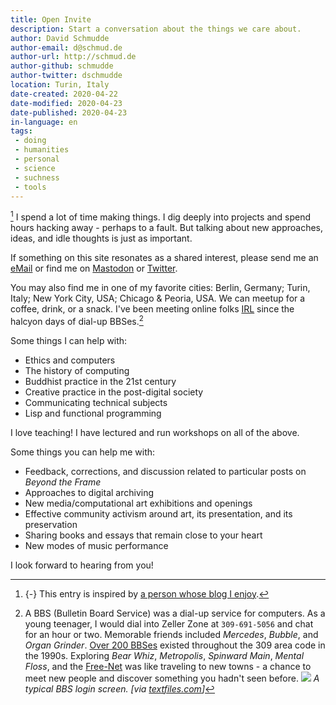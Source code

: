 ```yaml
---
title: Open Invite
description: Start a conversation about the things we care about.
author: David Schmudde
author-email: d@schmud.de
author-url: http://schmud.de
author-github: schmudde
author-twitter: dschmudde
location: Turin, Italy
date-created: 2020-04-22
date-modified: 2020-04-23
date-published: 2020-04-23
in-language: en
tags:
 - doing
 - humanities
 - personal
 - science
 - suchness
 - tools
---
```


[^veit] I spend a lot of time making things. I dig deeply into projects and spend hours hacking away - perhaps to a fault. But talking about new approaches, ideas, and idle thoughts is just as important.

<i class="fa fa-envelope-o"></i> If something on this site resonates as a shared interest, please send me an [eMail](mailto:&#100;&#064;&#115;&#099;&#104;&#109;&#117;&#100;&#046;&#100;&#101;) or find me on [Mastodon](https://mastodon.social/@schmudde) or [Twitter](https://twitter.com/dschmudde).

<i class="fa fa-map-o"></i> You may also find me in one of my favorite cities: Berlin, Germany; Turin, Italy; New York City, USA; Chicago &amp; Peoria, USA. We can meetup for a coffee, drink, or a snack. I've been meeting online folks [IRL](https://idioms.thefreedictionary.com/IRL) since the halcyon days of dial-up BBSes.[^bbs]

Some things I can help with:

- Ethics and computers
- The history of computing
- Buddhist practice in the 21st century
- Creative practice in the post-digital society
- Communicating technical subjects
- Lisp and functional programming

I love teaching! I have lectured and run workshops on all of the above.

Some things you can help me with:

- Feedback, corrections, and discussion related to particular posts on *Beyond the Frame*
- Approaches to digital archiving
- New media/computational art exhibitions and openings
- Effective community activism around art, its presentation, and its preservation
- Sharing books and essays that remain close to your heart
- New modes of music performance

I look forward to hearing from you!

[^veit]: {-} This entry is inspired by [a person whose blog I enjoy](https://blog.veitheller.de/open_invite.html).
[^bbs]: A BBS (Bulletin Board Service) was a dial-up service for computers. As a young teenager, I would dial into Zeller Zone at `309-691-5056` and chat for an hour or two. Memorable friends included *Mercedes*, *Bubble*, and *Organ Grinder*. [Over 200 BBSes](http://bbslist.textfiles.com/309/) existed throughout the 309 area code in the 1990s. Exploring *Bear Whiz*, *Metropolis*, *Spinward Main*, *Mental Floss*, and the [Free-Net](http://www.lights.ca/hytelnet/fre/fre002.html) was like traveling to new towns - a chance to meet new people and discover something you hadn't seen before. ![](/img/2020-04-23-open-invite/ans_0000.ans.png) *A typical BBS login screen. [via [textfiles.com](http://artscene.textfiles.com/ansi/bbs/)]*
